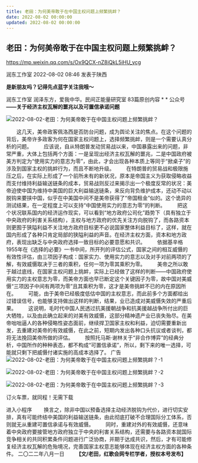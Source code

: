 ```yaml
---
title: 老田：为何美帝敢于在中国主权问题上频繁挑衅？
date: 2022-08-02 00:00:00
updated: 2022-08-02 00:00:00
---
```


## 老田：为何美帝敢于在中国主权问题上频繁挑衅？

https://mp.weixin.qq.com/s/Ox9QCX-nZ8iQkL5iHU_ycg

润东工作室 2022-08-02 08:46 发表于陕西

**是新朋友吗？记得先点蓝字关注我哦～**　　

润东工作室
润泽东方，爱我中华。民间正能量研究室
83篇原创内容
*
*
公众号
**——关于经济主权瓦解的噩兆以及可置信承诺问题**

![2022-08-02-老田：为何美帝敢于在中国主权问题上频繁挑衅？](assets/2022-08-02-老田：为何美帝敢于在中国主权问题上频繁挑衅？.jpeg)

　　这几天，美帝政客佩洛西是否防台问题，成为舆论关注的焦点。在这个问题的背后，美帝许多政客为何在国家主权问题上，选择频繁挑衅，则是一个需要认真分析的问题。
　　应该说，自从特朗普发动贸易战以来，中国暴露出来的问题，非常严重，大体上包括两个方面：一是呈现出经济主权瓦解的噩兆，二是中国政府被美方判定为“使用实力的意志为零”，由此，才会出现各种本质上等同于“掀桌子”的涉及到国家主权的挑衅行为，而且不断地升级。
　　在特朗普的贸易战和极限施压之后，在实际上形成了一个前所未有的新状况，原本是帝国主义为获取侵略收益而支付维持利益输送链条的成本，贸易战则反过来揭示出一个极度反常的状况：美帝迫使中国为维持中美国的巨大利益输送链条，来反向背负维护成本，还动不动以脱钩来要挟中国，似乎在中美国中间不是美帝获得了“帝国租金”似的。这个诡异的测试结果，在一定程度上可以支持“中国使用实力的意志为零”的判断。
　　把这个状况联系国内的经济运作现实，可以看到“地方政府公司化”趋势下（具有独立于中央政府的利害关系结构），主权与地方政府的优先关注方向脱钩了，而各路资本则更囿于狭隘利益不关注地方政府目标更不必说国家整体利益目标了，这样，就在国内形成了各种只肯定局部的狭隘利益的声音。在经济主权方面，资本和地方政府，表现出缺乏与中央政府选择一致目标的必要意愿和共识。
　　依据基辛格1955年在《选择的必要》一书中间，所开列的评估公式，国家之间的相互威慑的有效性评估，由三项因子构成：国家实力、使用实力的意志以及对手对前两项的了解，有效威慑取决于三者的乘积，任何一项为零其乘积为零。
　　美帝之所以敢于越过底线，在国家主权问题上挑衅，实际上已经做了这样的判断——中国政府使用实力的主权意志为零，而美帝方面也早已断定这个关键因子为零，故中国对美威慑“三项因子中间有两项为零”且其乘积为零，这才是美帝挑衅不已的内在原因所在。
　　可能，由于美帝已经极度低估中国的主权意志，而此前多个方面都给出过错误信号，也能够支持做出这样的判断，结果，业已造成对美威慑失效的严重后果。
　　这说明，毛时代中国人民透过抗美援朝战争和抗美援越战争所付出的巨大牺牲，以及由此确立起来的对美有效威慑，这部分精神遗产业已丧失殆尽。在美帝咄咄逼人的各种侵略性姿态面前，继续捍卫国家主权和利益，迫切需要重新出发，去重建对美帝的有效威慑，在此之前，短期内发出各种口头抗议或者谈判，都将无法挽回美帝所做的评估。
　　按照托马斯·谢林关于“非合作博弈”的经典分析，中国所作的种种表态，都不构成“可置信承诺”，所以，剩下来的唯一选择，可能就只剩下把威慑付诸实施的高成本选择了。
广告
![2022-08-02-老田：为何美帝敢于在中国主权问题上频繁挑衅？-1](assets/2022-08-02-老田：为何美帝敢于在中国主权问题上频繁挑衅？-1.png)

![2022-08-02-老田：为何美帝敢于在中国主权问题上频繁挑衅？-2](assets/2022-08-02-老田：为何美帝敢于在中国主权问题上频繁挑衅？-2.png)

![2022-08-02-老田：为何美帝敢于在中国主权问题上频繁挑衅？-3](assets/2022-08-02-老田：为何美帝敢于在中国主权问题上频繁挑衅？-3.jpeg)

订火车票，就同程！无需下载

进入小程序
　　换言之，除非中国以预备选择主动经济脱钩为代价，进行切实安排，真有可能终结中美国的利益输送链条，由此彻底打破不合理国际分工体系，否则就无从重建可置信承诺与有效威慑。
　　同时，重建对外的有效威慑，还意味着中央政府要接管地方政府独立于中央的利害关系结构，还需要与各路资本就国际竞争相关的共同积累条件问题进行广泛协商，并期于达成共识，然后，才有可能修复经济主权瓦解的危殆境况，完善国家主权意志能够体现在经济主权方面的各种条件。
二〇二二年八月一日
       **【文/老田，红歌会网专栏学者，授权本号发布】**
